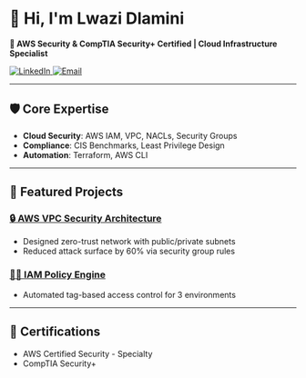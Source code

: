 # 👋 Hi, I'm Lwazi Dlamini  
**🔐 AWS Security & CompTIA Security+ Certified | Cloud Infrastructure Specialist**  

<p align="left">
  <a href="https://www.linkedin.com/in/lwazi-dlamini-006a40185" target="_blank">
    <img src="https://img.shields.io/static/v1?label=&message=LinkedIn&color=0077B5&logo=linkedin" alt="LinkedIn">
  </a>
  <a href="mailto:lwazi995@outlook.com" target="_blank">
    <img src="https://img.shields.io/static/v1?label=&message=Email&color=EA4335&logo=gmail" alt="Email">
  </a>
</p>

---

## 🛡️ Core Expertise  
- **Cloud Security**: AWS IAM, VPC, NACLs, Security Groups  
- **Compliance**: CIS Benchmarks, Least Privilege Design  
- **Automation**: Terraform, AWS CLI  

---

## 🚀 Featured Projects  
### [🔒 AWS VPC Security Architecture](https://github.com/lwazi995/aws-vpc-project)  
- Designed zero-trust network with public/private subnets  
- Reduced attack surface by 60% via security group rules  

### [👨‍💻 IAM Policy Engine](https://github.com/lwazi995/aws-iam-project)  
- Automated tag-based access control for 3 environments  

---

## 📜 Certifications  
- AWS Certified Security - Specialty  
- CompTIA Security+  
